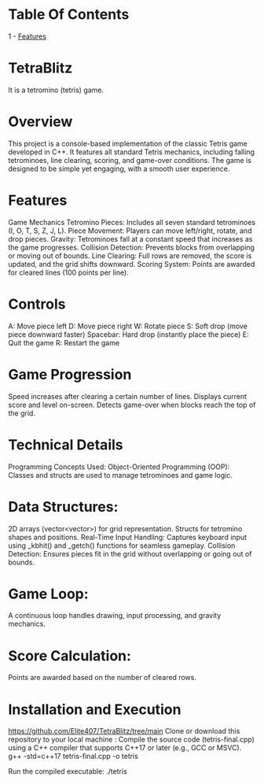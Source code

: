 # Table Of Contents

1 - [Features](#Features)





# TetraBlitz
It is a tetromino (tetris) game.

# Overview
This project is a console-based implementation of the classic Tetris game developed in C++. It features all standard Tetris mechanics, including falling tetrominoes, line clearing, scoring, and game-over conditions. The game is designed to be simple yet engaging, with a smooth user experience.


# Features
Game Mechanics
Tetromino Pieces: Includes all seven standard tetrominoes (I, O, T, S, Z, J, L).
Piece Movement: Players can move left/right, rotate, and drop pieces.
Gravity: Tetrominoes fall at a constant speed that increases as the game progresses.
Collision Detection: Prevents blocks from overlapping or moving out of bounds.
Line Clearing: Full rows are removed, the score is updated, and the grid shifts downward.
Scoring System: Points are awarded for cleared lines (100 points per line).

# Controls
A: Move piece left
D: Move piece right
W: Rotate piece
S: Soft drop (move piece downward faster)
Spacebar: Hard drop (instantly place the piece)
E: Quit the game
R: Restart the game

# Game Progression
Speed increases after clearing a certain number of lines.
Displays current score and level on-screen.
Detects game-over when blocks reach the top of the grid.

# Technical Details
Programming Concepts Used:
Object-Oriented Programming (OOP): Classes and structs are used to manage tetrominoes and game logic.

# Data Structures:
2D arrays (vector<vector<int>>) for grid representation.
Structs for tetromino shapes and positions.
Real-Time Input Handling: Captures keyboard input using _kbhit() and _getch() functions for seamless gameplay.
Collision Detection: Ensures pieces fit in the grid without overlapping or going out of bounds.

# Game Loop:

A continuous loop handles drawing, input processing, and gravity mechanics.

# Score Calculation:
Points are awarded based on the number of cleared rows.

# Installation and Execution
https://github.com/Elite407/TetraBlitz/tree/main
Clone or download this repository to your local machine :
Compile the source code (tetris-final.cpp) using a C++ compiler that supports C++17 or later (e.g., GCC or MSVC).
g++ -std=c++17 tetris-final.cpp -o tetris

Run the compiled executable:
./tetris


